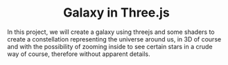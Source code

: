<h1 align="center">Galaxy in Three.js</h1>
<p>In this project, we will create a galaxy using threejs and some shaders to create a constellation representing the universe around us, in 3D of course and with the possibility of zooming inside to see certain stars in a crude way of course, therefore without apparent details.</p>